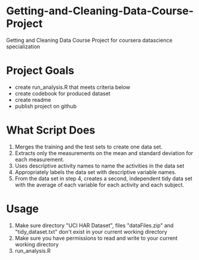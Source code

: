 # Getting-and-Cleaning-Data-Course-Project
Getting and Cleaning Data Course Project for coursera datascience specialization

# Project Goals
* create run_analysis.R that meets criteria below
* create codebook for produced dataset
* create readme
* publish project on github

# What Script Does
1. Merges the training and the test sets to create one data set.
2. Extracts only the measurements on the mean and standard deviation for each measurement.
3. Uses descriptive activity names to name the activities in the data set
4. Appropriately labels the data set with descriptive variable names.
5. From the data set in step 4, creates a second, independent tidy data set with the average of each variable for each activity and each subject.

# Usage 
1. Make sure directory "UCI HAR Dataset", files "dataFiles.zip" and "tidy_dataset.txt" don't exist in your current working directory
2. Make sure you have permissions to read and write to your current working directory
3. run_analysis.R
